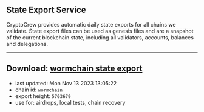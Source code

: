 ## State Export Service
CryptoCrew provides automatic daily state exports for all chains we validate. State export files can be used as genesis files and are a snapshot of the current blockchain state, including all validators, accounts, balances and delegations.

---
**Download: [wormchain state export](https://dl.ccvalidators.com/SERVICE/wormchain/wormchain_export_5703679.json)**
---

- last updated: Mon Nov 13 2023 13:05:22
- chain id: `wormchain`
- export height: `5703679`
- use for: airdrops, local tests, chain recovery
